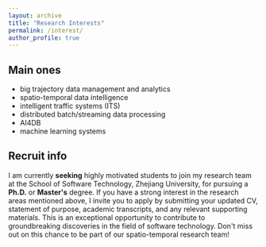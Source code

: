 ```yaml
---
layout: archive
title: "Research Interests"
permalink: /interest/
author_profile: true
---
```


## Main ones

- big trajectory data management and analytics
- spatio-temporal data intelligence
- intelligent traffic systems (ITS)
- distributed batch/streaming data processing
- AI4DB
- machine learning systems

## Recruit info

I am currently **seeking** highly motivated students to join my research team at the School of Software Technology, Zhejiang University, for pursuing a **Ph.D.** or **Master's** degree. If you have a strong interest in the research areas mentioned above, I invite you to apply by submitting your updated CV, statement of purpose, academic transcripts, and any relevant supporting materials. This is an exceptional opportunity to contribute to groundbreaking discoveries in the field of software technology. Don't miss out on this chance to be part of our spatio-temporal research team!

